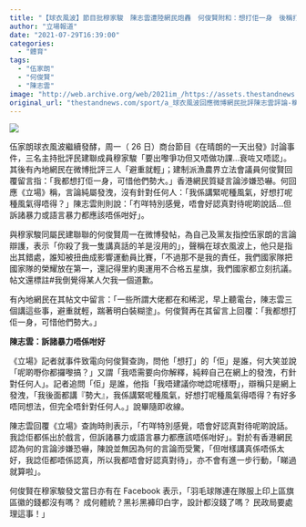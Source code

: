 ```yaml
---
title: "【球衣風波】節目批穆家駿　陳志雲遭陸網民炮轟　何俊賢附和：想打佢一身　後稱打「風氣」"
author: "立場報道"
date: "2021-07-29T16:39:00"
categories:
  - "體育"
tags:
  - "伍家朗"
  - "何俊賢"
  - "陳志雲"
image: "http://web.archive.org/web/2021im_/https://assets.thestandnews.com/media/photos/%E4%BD%95.png"
original_url: "thestandnews.com/sport/a_球衣風波回應微博網民批評陳志雲評論-稱我都想打佢一身-何俊賢係講緊風氣好想打呢種風氣得唔得"
---
```

![](http://web.archive.org/web/2021im_/https://assets.thestandnews.com/media/photos/%E4%BD%95.png)

伍家朗球衣風波繼續發酵，周一（ 26 日）商台節目《在晴朗的一天出發》討論事件，三名主持批評民建聯成員穆家駿「要出嚟爭功但又唔做功課…衰咗又唔認」。其後有內地網民在微博批評三人「避重就輕」；建制派漁農界立法會議員何俊賢回覆留言指：「我都想打佢一身，可惜他們勢大。」香港網民質疑言論涉嫌恐嚇。何回應《立場》稱，言論純屬發洩，沒有針對任何人：「我係講緊呢種風氣，好想打呢種風氣得唔得？」陳志雲則則說：「冇咩特別感覺，唔會好認真對待呢啲說話…但訴諸暴力或語言暴力都應該唔係咁好」。

與穆家駿同屬民建聯聯的何俊賢周一在微博發帖，為自己及黨友指控伍家朗的言論辯護，表示「你殺了我一隻講真話的羊是沒用的」，聲稱在球衣風波上，他只是指出其錯處，誰知被扭曲成影響運動員比賽，「不過那不是我的責任，我們國家隊把國家隊的榮耀放在第一，還記得里約奧運用不合格五星旗，我們國家都立刻抗議。帖文還標註#我倒覺得某人欠我一個道歉。

有內地網民在其帖文中留言：「一些所謂大佬都在和稀泥，早上聽電台，陳志雲三個講這些事，避重就輕，踹著明白裝糊塗」。何俊賢再在其留言上回覆：「我都想打佢一身，可惜他們勢大。」

**陳志雲：訴諸暴力唔係咁好**

《立場》記者就事件致電向何俊賢查詢，問他「想打」的「佢」是誰，何大笑並說「呢啲嘢你都攞嚟搞？」又謂「我唔需要向你解釋，純粹自己在網上的發洩，冇針對任何人」。記者追問「佢」是誰，他指「我唔建議你哋諗呢樣嘢」，辯稱只是網上發洩，「我後面都講『勢大』，我係講緊呢種風氣，好想打呢種風氣得唔得？有好多唔同想法，但完全唔針對任何人。」說畢隨即收線。

陳志雲回覆《立場》查詢時則表示，「冇咩特別感覺，唔會好認真對待呢啲說話。我諗佢都係出於戲言，但訴諸暴力或語言暴力都應該唔係咁好」。對於有香港網民認為何的言論涉嫌恐嚇，陳說並無因為何的言論而受驚，「但咁樣講真係唔係太好，我諗佢都唔係認真，所以我都唔會好認真對待」，亦不會有進一步行動，「睇過就算啦」。

何俊賢在穆家駿發文當日亦有在 Facebook 表示，「羽毛球隊連在隊服上印上區旗區徽的錢都沒有嗎？ 成何體統？黑衫黑褲印白字，設計都沒錢了嗎？ 民政局要處理這事！」